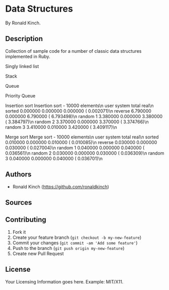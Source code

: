 # Data Structures

By Ronald Kinch.

## Description
Collection of sample code for a number of classic data structures implemented in Ruby.

Singly linked list

Stack

Queue

Priority Queue

Insertion sort
  Insertion sort - 10000 elements\n
                   user     system      total        real\n
  sorted       0.000000   0.000000   0.000000 (  0.002071)\n
  reverse      6.790000   0.000000   6.790000 (  6.793498)\n
  random 1     3.380000   0.000000   3.380000 (  3.384797)\n
  random 2     3.370000   0.000000   3.370000 (  3.374766)\n
  random 3     3.410000   0.010000   3.420000 (  3.409117)\n

Merge sort
  Merge sort - 10000 elements\n
                   user     system      total        real\n
  sorted       0.010000   0.000000   0.010000 (  0.010085)\n
  reverse      0.030000   0.000000   0.030000 (  0.027004)\n
  random 1     0.040000   0.000000   0.040000 (  0.036561)\n
  random 2     0.030000   0.000000   0.030000 (  0.036309)\n
  random 3     0.040000   0.000000   0.040000 (  0.036701)\n

## Authors

* Ronald Kinch (https://github.com/ronaldkinch)

## Sources

## Contributing

1. Fork it
2. Create your feature branch (`git checkout -b my-new-feature`)
3. Commit your changes (`git commit -am 'Add some feature'`)
4. Push to the branch (`git push origin my-new-feature`)
5. Create new Pull Request


## License

Your Licensing Information goes here. Example: MIT/X11.
